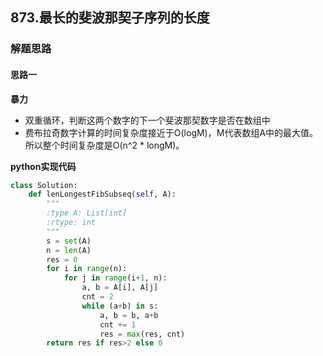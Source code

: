 ## 873.最长的斐波那契子序列的长度
### 解题思路
#### 思路一
**暴力**
- 双重循环，判断这两个数字的下一个斐波那契数字是否在数组中
- 费布拉奇数字计算的时间复杂度接近于O(logM)，M代表数组A中的最大值。所以整个时间复杂度是O(n^2 * longM)。

**python实现代码**

```python
class Solution:
    def lenLongestFibSubseq(self, A):
        """
        :type A: List[int]
        :rtype: int
        """
        s = set(A)
        n = len(A)
        res = 0
        for i in range(n):
            for j in range(i+1, n):
                a, b = A[i], A[j]
                cnt = 2
                while (a+b) in s:
                    a, b = b, a+b
                    cnt += 1
                    res = max(res, cnt)
        return res if res>2 else 0

```

